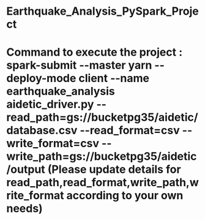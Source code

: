 # Earthquake_Analysis_PySpark_Project

# Command to execute the project : spark-submit --master yarn --deploy-mode client --name earthquake_analysis aidetic_driver.py --read_path=gs://bucketpg35/aidetic/database.csv --read_format=csv --write_format=csv --write_path=gs://bucketpg35/aidetic/output (Please update details for read_path,read_format,write_path,write_format according to your own needs)

#
